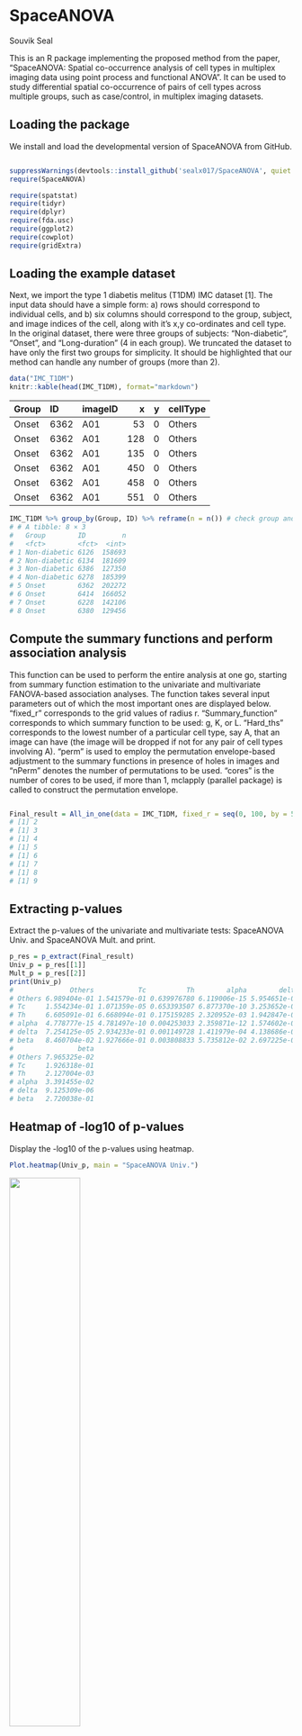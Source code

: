 SpaceANOVA
================
Souvik Seal

This is an R package implementing the proposed method from the paper,
“SpaceANOVA: Spatial co-occurrence analysis of cell types in multiplex
imaging data using point process and functional ANOVA”. It can be used
to study differential spatial co-occurrence of pairs of cell types
across multiple groups, such as case/control, in multiplex imaging
datasets.

## Loading the package

We install and load the developmental version of SpaceANOVA from GitHub.

``` r

suppressWarnings(devtools::install_github('sealx017/SpaceANOVA', quiet = TRUE))
require(SpaceANOVA)

require(spatstat)
require(tidyr)
require(dplyr)
require(fda.usc)
require(ggplot2)
require(cowplot)
require(gridExtra)
```

## Loading the example dataset

Next, we import the type 1 diabetis melitus (T1DM) IMC dataset \[1\].
The input data should have a simple form: a) rows should correspond to
individual cells, and b) six columns should correspond to the group,
subject, and image indices of the cell, along with it’s x,y co-ordinates
and cell type. In the original dataset, there were three groups of
subjects: “Non-diabetic”, “Onset”, and “Long-duration” (4 in each
group). We truncated the dataset to have only the first two groups for
simplicity. It should be highlighted that our method can handle any
number of groups (more than 2).

``` r
data("IMC_T1DM")
knitr::kable(head(IMC_T1DM), format="markdown")
```

| Group | ID   | imageID |   x |   y | cellType |
|:------|:-----|:--------|----:|----:|:---------|
| Onset | 6362 | A01     |  53 |   0 | Others   |
| Onset | 6362 | A01     | 128 |   0 | Others   |
| Onset | 6362 | A01     | 135 |   0 | Others   |
| Onset | 6362 | A01     | 450 |   0 | Others   |
| Onset | 6362 | A01     | 458 |   0 | Others   |
| Onset | 6362 | A01     | 551 |   0 | Others   |

``` r
IMC_T1DM %>% group_by(Group, ID) %>% reframe(n = n()) # check group and subject IDs, and respective cell counts (spread across multiple images)
# # A tibble: 8 × 3
#   Group        ID         n
#   <fct>        <fct>  <int>
# 1 Non-diabetic 6126  158693
# 2 Non-diabetic 6134  181609
# 3 Non-diabetic 6386  127350
# 4 Non-diabetic 6278  185399
# 5 Onset        6362  202272
# 6 Onset        6414  166052
# 7 Onset        6228  142106
# 8 Onset        6380  129456
```

## Compute the summary functions and perform association analysis

This function can be used to perform the entire analysis at one go,
starting from summary function estimation to the univariate and
multivariate FANOVA-based association analyses. The function takes
several input parameters out of which the most important ones are
displayed below. “fixed_r” corresponds to the grid values of radius r.
“Summary_function” corresponds to which summary function to be used: g,
K, or L. “Hard_ths” corresponds to the lowest number of a particular
cell type, say A, that an image can have (the image will be dropped if
not for any pair of cell types involving A). “perm” is used to employ
the permutation envelope-based adjustment to the summary functions in
presence of holes in images and “nPerm” denotes the number of
permutations to be used. “cores” is the number of cores to be used, if
more than 1, mclapply (parallel package) is called to construct the
permutation envelope.

``` r

Final_result = All_in_one(data = IMC_T1DM, fixed_r = seq(0, 100, by = 5), Summary_function = "g", Hard_ths = 10, perm = TRUE, nPerm = 20, cores = 8)
# [1] 2
# [1] 3
# [1] 4
# [1] 5
# [1] 6
# [1] 7
# [1] 8
# [1] 9
```

## Extracting p-values

Extract the p-values of the univariate and multivariate tests:
SpaceANOVA Univ. and SpaceANOVA Mult. and print.

``` r
p_res = p_extract(Final_result)
Univ_p = p_res[[1]]
Mult_p = p_res[[2]]
print(Univ_p)
#              Others           Tc          Th        alpha        delta
# Others 6.989404e-01 1.541579e-01 0.639976780 6.119006e-15 5.954651e-05
# Tc     1.554234e-01 1.071359e-05 0.653393507 6.877370e-10 3.253652e-01
# Th     6.605091e-01 6.668094e-01 0.175159285 2.320952e-03 1.942847e-03
# alpha  4.778777e-15 4.781497e-10 0.004253033 2.359871e-12 1.574602e-04
# delta  7.254125e-05 2.934233e-01 0.001149728 1.411979e-04 4.138686e-05
# beta   8.460704e-02 1.927666e-01 0.003808833 5.735812e-02 2.697225e-04
#                beta
# Others 7.965325e-02
# Tc     1.926318e-01
# Th     2.127004e-03
# alpha  3.391455e-02
# delta  9.125309e-06
# beta   2.720038e-01
```

## Heatmap of -log10 of p-values

Display the -log10 of the p-values using heatmap.

``` r
Plot.heatmap(Univ_p, main = "SpaceANOVA Univ.")
```

<img src="README_files/figure-gfm/P-value visualization-1.png" width="50%" />

``` r
Plot.heatmap(Mult_p, main = "SpaceANOVA Mult.")
```

<img src="README_files/figure-gfm/P-value visualization-2.png" width="50%" />

## Visualizing summary functions

Next, we can check the summary functions corresponding to those pairs of
cell types whose p-values turned out to be significant. Here, we
visualize the g-functions of pairs: (alpha, alpha) and (beta, Th). For
every pair, the first panel shows subject-level mean functions (averaged
across the images of a subject), while the second panel shows
image-level summary functions. We also display the point-wise F-values
which might help to understand which particular values of the radius r
are most influential, i.e., where the maximum difference between the
group-level summary functions are observed.

### Pair: (alpha, alpha)

We notice that the spatial co-occurrence of alpha cells is positive in
both the groups but decreases in the “Onset” group.

``` r
Pointwise_Fvals = Final_result[[1]][[2]]
Functional_results = Final_result[[2]]

# Pair: (alpha, alpha)
Plot.functions(Functional_results, pair = c("alpha", "alpha"), Fvals = Pointwise_Fvals)
# [[1]]
```

<img src="README_files/figure-gfm/plotting summary functions 1-1.png" width="100%" height="80%" />

    # 
    # [[2]]

<img src="README_files/figure-gfm/plotting summary functions 1-2.png" width="100%" height="80%" />

### Pair: (beta, Th)

We notice that the spatial co-occurrence of (beta, Th) is negative in
both the groups meaning that the cell types avoid each other. But the
degree of avoidance decreases in the “Onset” group.

``` r
# Pair: (beta, Tc)
Plot.functions(Functional_results, pair = c("beta", "Tc"), Fvals = Pointwise_Fvals)
# [[1]]
```

<img src="README_files/figure-gfm/plotting summary functions 2-1.png" width="90%" height="70%" />

    # 
    # [[2]]

<img src="README_files/figure-gfm/plotting summary functions 2-2.png" width="90%" height="70%" />

## Visualizing cellular organization

We canvisualize cellular organization in different images of every
subject. Here, 4 images each are shown for two subjects, “6126” from
group “Non-diabetic” and “6414” from group “Onset”.

``` r
table(IMC_T1DM$cellType)
# 
#   alpha    beta   delta  Others      Tc      Th 
#   73368   56901   13623 1132887   11949    4209
palette = c("darkorchid1","red", "cyan", "grey", "blue", "green") #assign colors to cell types 

Plot.cellTypes(data = IMC_T1DM, ID = "6126", palette = palette)
```

<img src="README_files/figure-gfm/plotting celluar organization-1.png" width="800px" height="800px" />

    # TableGrob (2 x 2) "arrange": 4 grobs
    #   z     cells    name           grob
    # 1 1 (1-1,1-1) arrange gtable[layout]
    # 2 2 (1-1,2-2) arrange gtable[layout]
    # 3 3 (2-2,1-1) arrange gtable[layout]
    # 4 4 (2-2,2-2) arrange gtable[layout]
    Plot.cellTypes(data = IMC_T1DM, ID = "6414", palette = palette)

<img src="README_files/figure-gfm/plotting celluar organization-2.png" width="800px" height="800px" />

    # TableGrob (2 x 2) "arrange": 4 grobs
    #   z     cells    name           grob
    # 1 1 (1-1,1-1) arrange gtable[layout]
    # 2 2 (1-1,2-2) arrange gtable[layout]
    # 3 3 (2-2,1-1) arrange gtable[layout]
    # 4 4 (2-2,2-2) arrange gtable[layout]

## References

1\) Damond, N., Engler, S., Zanotelli, V. R., Schapiro, D., Wasserfall,
C. H., Kusmartseva, I., Nick, H. S., Thorel, F., Herrera, P. L.,
Atkinson, M. A., et al. (2019). A map of human type 1 diabetes
progression by imaging mass cytometry. Cell metabolism, 29(3), 755–768.

2\) Baddeley, A., Rubak, E., and Turner, R. (2015). Spatial point
patterns: methodology and applications with R. CRC press.

3\) Zhang, J.-T. (2013). Analysis of variance for functional data. CRC
press.
